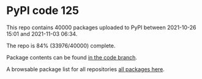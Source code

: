 # PyPI code 125

This repo contains 40000 packages uploaded to PyPI between 
2021-10-26 15:01 and 2021-11-03 06:34.

The repo is 84% (33976/40000) complete.

Package contents can be found [in the code branch](https://github.com/pypi-data/pypi-mirror-125/tree/code/packages).

A browsable package list for all repositories [all packages here](https://pypi-data.github.io/website/repositories/pypi-mirror-125).


